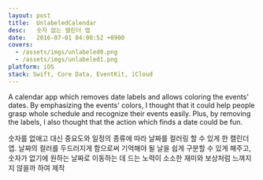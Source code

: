 ```yaml
---
layout: post
title:  UnlabeledCalendar
desc:   숫자 없는 캘린더 앱
date:   2016-07-01 04:00:52 +0900
covers:
  - /assets/imgs/unlabeled0.png
  - /assets/imgs/unlabeled1.png
platform: iOS
stack: Swift, Core Data, EventKit, iCloud
---
```

A calendar app which removes date labels and allows coloring the events' dates. By emphasizing the events' colors, I thought that it could help people grasp whole schedule and recognize their events easily. Plus, by removing the labels, I also thought that the action which finds a date could be fun.

숫자를 없애고 대신 중요도와 일정의 종류에 따라 날짜를 컬러링 할 수 있게 한 캘린더 앱. 날짜의 컬러를 두드러지게 함으로써 기억해야 될 날을 쉽게 구분할 수 있게 해주고, 숫자가 없기에 원하는 날짜로 이동하는 데 드는 노력이 소소한 재미와 보상처럼 느껴지지 않을까 하여 제작
